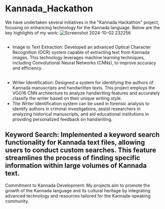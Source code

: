# Kannada_Hackathon

We have undertaken several initiatives in the "Kannada Hackathon" project, focusing on enhancing technology for the Kannada language. Below are the key highlights of my work:
![Screenshot 2024-10-02 232256](https://github.com/user-attachments/assets/8c187327-c1f6-4e4f-b42d-2e78f93a9bca)

## 
* Image to Text Extraction: Developed an advanced Optical Character Recognition (OCR) system capable of extracting text from Kannada images. This technology leverages machine learning techniques, including Convolutional Neural Networks (CNNs), to improve accuracy and efficiency.

## 
 * Writer Identification: Designed a system for identifying the authors of Kannada manuscripts and handwritten texts. This project employs the VGG16 CNN architecture to analyze handwriting features and accurately classify the writer based on their unique writing style.
  * The Writer Identification system can be used in forensic analysis to identify authors in criminal investigations, assist researchers in analyzing historical manuscripts, and aid educational institutions in providing personalized feedback on handwriting.

## Keyword Search: Implemented a keyword search functionality for Kannada text files, allowing users to conduct custom searches. This feature streamlines the process of finding specific information within large volumes of Kannada text.

Commitment to Kannada Development: My projects aim to promote the growth of the Kannada language and its cultural heritage by integrating advanced technology and resources tailored for the Kannada-speaking community.
